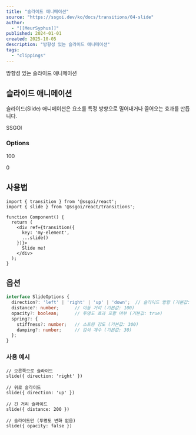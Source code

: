 ```yaml
---
title: "슬라이드 애니메이션"
source: "https://ssgoi.dev/ko/docs/transitions/04-slide"
author:
  - "[[MeurSyphus]]"
published: 2024-01-01
created: 2025-10-05
description: "방향성 있는 슬라이드 애니메이션"
tags:
  - "clippings"
---
```

방향성 있는 슬라이드 애니메이션

## 슬라이드 애니메이션

슬라이드(Slide) 애니메이션은 요소를 특정 방향으로 밀어내거나 끌어오는 효과를 만듭니다.

SSGOI

### Options

100

0

## 사용법

```tsx
import { transition } from '@ssgoi/react';
import { slide } from '@ssgoi/react/transitions';

function Component() {
  return (
    <div ref={transition({
      key: 'my-element',
      ...slide()
    })}>
      Slide me!
    </div>
  );
}
```

## 옵션

```typescript
interface SlideOptions {
  direction?: 'left' | 'right' | 'up' | 'down';  // 슬라이드 방향 (기본값: 'left')
  distance?: number;      // 이동 거리 (기본값: 100)
  opacity?: boolean;      // 투명도 효과 포함 여부 (기본값: true)
  spring?: {
    stiffness?: number;   // 스프링 강도 (기본값: 300)
    damping?: number;     // 감쇠 계수 (기본값: 30)
  };
}
```

### 사용 예시

```tsx
// 오른쪽으로 슬라이드
slide({ direction: 'right' })

// 위로 슬라이드
slide({ direction: 'up' })

// 긴 거리 슬라이드
slide({ distance: 200 })

// 슬라이드만 (투명도 변화 없음)
slide({ opacity: false })
```